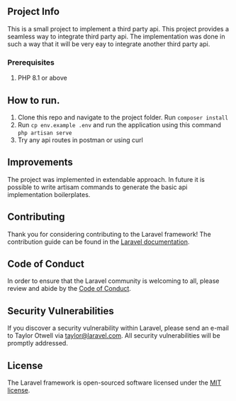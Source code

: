 ## Project Info

This is a small project to implement a third party api. This project provides a seamless way to integrate third party api. The implementation was done in such a way that it will be very eay to integrate another third party api.

### Prerequisites
1. PHP 8.1 or above

## How to run.

1. Clone this repo and navigate to the project folder. Run `composer install`
2. Run `cp env.example .env` and run the application using this command `php artisan serve`
3. Try any api routes in postman or using curl

## Improvements
The project was implemented in extendable approach. In future it is possible to write artisam commands to generate the basic api implementation boilerplates. 


## Contributing

Thank you for considering contributing to the Laravel framework! The contribution guide can be found in the [Laravel documentation](https://laravel.com/docs/contributions).

## Code of Conduct

In order to ensure that the Laravel community is welcoming to all, please review and abide by the [Code of Conduct](https://laravel.com/docs/contributions#code-of-conduct).

## Security Vulnerabilities

If you discover a security vulnerability within Laravel, please send an e-mail to Taylor Otwell via [taylor@laravel.com](mailto:taylor@laravel.com). All security vulnerabilities will be promptly addressed.

## License

The Laravel framework is open-sourced software licensed under the [MIT license](https://opensource.org/licenses/MIT).

